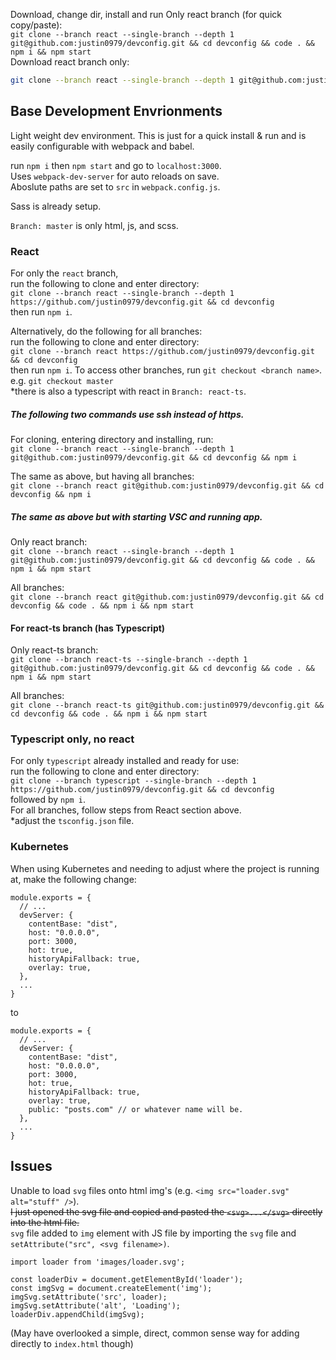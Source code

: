 Download, change dir, install and run Only react branch (for quick copy/paste):<br />
`git clone --branch react --single-branch --depth 1 git@github.com:justin0979/devconfig.git && cd devconfig && code . && npm i && npm start`
<br />
Download react branch only:<br />

```sh
git clone --branch react --single-branch --depth 1 git@github.com:justin0979/devconfig.git
```


## Base Development Envrionments

Light weight dev environment. This is just for a quick install & run and is easily configurable with webpack and babel.

run `npm i` then `npm start` and go to `localhost:3000`.<br />
Uses `webpack-dev-server` for auto reloads on save.<br/>
Aboslute paths are set to `src` in `webpack.config.js`.

Sass is already setup.

`Branch: master` is only html, js, and scss.

### React

For only the `react` branch,<br />
run the following to clone and enter directory:<br />
`git clone --branch react --single-branch --depth 1 https://github.com/justin0979/devconfig.git && cd devconfig`
<br />
then run `npm i`.

Alternatively, do the following for all branches:<br />
run the following to clone and enter directory:<br />
`git clone --branch react https://github.com/justin0979/devconfig.git && cd devconfig`
<br />
then run `npm i`.
To access other branches, run `git checkout <branch name>`.<br />
e.g. `git checkout master`<br />
\*there is also a typescript with react in `Branch: react-ts`.

##### The following two commands use ssh instead of https.<br />

For cloning, entering directory and installing, run:<br />
`git clone --branch react --single-branch --depth 1 git@github.com:justin0979/devconfig.git && cd devconfig && npm i`
<br />

The same as above, but having all branches:<br />
`git clone --branch react git@github.com:justin0979/devconfig.git && cd devconfig && npm i`
<br />

##### The same as above but with starting VSC and running app.<br />

Only react branch:<br />
`git clone --branch react --single-branch --depth 1 git@github.com:justin0979/devconfig.git && cd devconfig && code . && npm i && npm start`
<br />

All branches:<br />
`git clone --branch react git@github.com:justin0979/devconfig.git && cd devconfig && code . && npm i && npm start`
<br />

#### For react-ts branch (has Typescript)<br />

Only react-ts branch:<br />
`git clone --branch react-ts --single-branch --depth 1 git@github.com:justin0979/devconfig.git && cd devconfig && code . && npm i && npm start`
<br />

All branches:<br />
`git clone --branch react-ts git@github.com:justin0979/devconfig.git && cd devconfig && code . && npm i && npm start`
<br />

### Typescript only, no react

For only `typescript` already installed and ready for use:<br />
run the following to clone and enter directory:<br />
`git clone --branch typescript --single-branch --depth 1 https://github.com/justin0979/devconfig.git && cd devconfig`
<br /> followed by `npm i`.<br />
For all branches, follow steps from React section above.<br />
\*adjust the `tsconfig.json` file.

### Kubernetes

When using Kubernetes and needing to adjust where the project is running at, make the following change:
<pre><code>module.exports = {
  // ...
  devServer: {
    contentBase: "dist",
    host: "0.0.0.0",
    port: 3000,
    hot: true,
    historyApiFallback: true,
    overlay: true,
  },
  ...
}</code></pre>
to
<pre><code>module.exports = {
  // ...
  devServer: {
    contentBase: "dist",
    host: "0.0.0.0",
    port: 3000,
    hot: true,
    historyApiFallback: true,
    overlay: true,
    public: "posts.com" // or whatever name will be.
  },
  ...
}</code></pre>

## Issues

Unable to load `svg` files onto html img's (e.g. `<img src="loader.svg" alt="stuff" />`).<br />
~~I just opened the svg file and copied and pasted the `<svg>...</svg>` directly into the html file.~~<br />
`svg` file added to `img` element with JS file by importing the `svg` file and `setAttribute("src", <svg filename>)`.
```
import loader from 'images/loader.svg';

const loaderDiv = document.getElementById('loader');
const imgSvg = document.createElement('img');
imgSvg.setAttribute('src', loader);
imgSvg.setAttribute('alt', 'Loading');
loaderDiv.appendChild(imgSvg);
```
(May have overlooked a simple, direct, common sense way for adding directly to `index.html` though)
